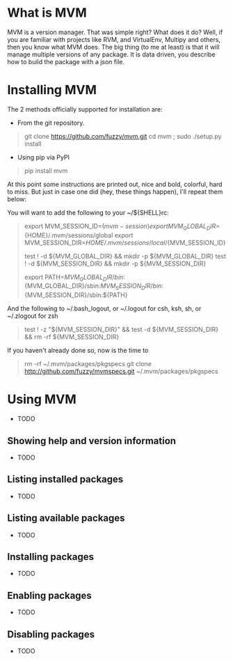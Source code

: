 # What is MVM
MVM is a version manager. That was simple right? What does it do? Well, if you are familiar with projects like RVM, and VirtualEnv, Multipy and others, then you know what MVM does. The big thing (to me at least) is that it will manage multiple versions of any package. It is data driven, you describe how to build the package with a json file.

# Installing MVM

The 2 methods officially supported for installation are:
* From the git repository.

>
> git clone https://github.com/fuzzy/mvm.git
> cd mvm ; sudo ./setup.py install
>

* Using pip via PyPI

>
> pip install mvm
>

At this point some instructions are printed out, nice and bold, colorful, hard to miss. But just in case one did (hey, these things happen), I'll repeat them below:

You will want to add the following to your ~/${SHELL}rc:

>
> export MVM_SESSION_ID=$(mvm-session)
> export MVM_GLOBAL_DIR=${HOME}/.mvm/sessions/global
> export MVM_SESSION_DIR=${HOME}/.mvm/sessions/local/${MVM_SESSION_ID}
>
> test ! -d ${MVM_GLOBAL_DIR} && mkdir -p ${MVM_GLOBAL_DIR}
> test ! -d ${MVM_SESSION_DIR} && mkdir -p ${MVM_SESSION_DIR}
>
> export PATH=${MVM_GLOBAL_DIR}/bin:${MVM_GLOBAL_DIR}/sbin:${MVM_SESSION_DIR}/bin:${MVM_SESSION_DIR}/sbin:${PATH}
>

And the following to ~/.bash_logout, or ~/.logout for csh, ksh, sh, or ~/.zlogout for zsh

>
> test ! -z "${MVM_SESSION_DIR}" && test -d ${MVM_SESSION_DIR} && rm -rf ${MVM_SESSION_DIR}
>

If you haven't already done so, now is the time to

>
> rm -rf ~/.mvm/packages/pkgspecs
> git clone http://github.com/fuzzy/mvmspecs.git ~/.mvm/packages/pkgspecs
>

# Using MVM

* TODO

## Showing help and version information

* TODO

## Listing installed packages

* TODO

## Listing available packages

* TODO

## Installing packages

* TODO

## Enabling packages

* TODO

## Disabling packages

* TODO
